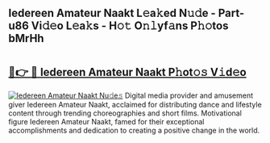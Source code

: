 ## Iedereen Amateur Naakt L𝚎a𝚔ed N𝚞𝚍e - Part-u86 Vi𝚍𝚎o L𝚎a𝚔s - H𝚘𝚝 O𝚗𝚕yf𝚊ns P𝚑𝚘tos bMrHh

# <h2><a href="http://kfbta1.oniu.top/?m=Iedereen+Amateur+Naakt">🔗👉 🔴 Iedereen Amateur Naakt P𝚑ot𝚘𝚜 V𝚒d𝚎o</a></h2>

[![Iedereen Amateur Naakt Nu𝚍e𝚜](https://i.imgur.com/0qMVB7G.gif)](http://kfbta1.oniu.top/?m=Iedereen+Amateur+Naakt)
Digital media provider and amusement giver Iedereen Amateur Naakt, acclaimed for distributing dance and lifestyle content through trending choreographies and short films. Motivational figure Iedereen Amateur Naakt, famed for their exceptional accomplishments and dedication to creating a positive change in the world.  
